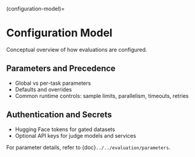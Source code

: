 (configuration-model)=
# Configuration Model

Conceptual overview of how evaluations are configured.

## Parameters and Precedence

- Global vs per-task parameters
- Defaults and overrides
- Common runtime controls: sample limits, parallelism, timeouts, retries

## Authentication and Secrets

- Hugging Face tokens for gated datasets
- Optional API keys for judge models and services

For parameter details, refer to {doc}`../../evaluation/parameters`.


